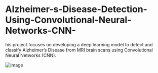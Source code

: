 # Alzheimer-s-Disease-Detection-Using-Convolutional-Neural-Networks-CNN-
his project focuses on developing a deep learning model to detect and classify Alzheimer’s Disease from MRI brain scans using Convolutional Neural Networks (CNN). 

![image](https://github.com/user-attachments/assets/a355a4bc-9e27-451f-9025-4df9dbe3f9a2)

